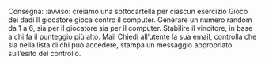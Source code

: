 Consegna:
:avviso: creiamo una sottocartella per ciascun esercizio
Gioco dei dadi
Il giocatore gioca contro il computer.
Generare un numero random da 1 a 6, sia per il giocatore sia per il computer.
Stabilire il vincitore, in base a chi fa il punteggio più alto.
Mail
Chiedi all’utente la sua email,
controlla che sia nella lista di chi può accedere,
stampa un messaggio appropriato sull’esito del controllo.